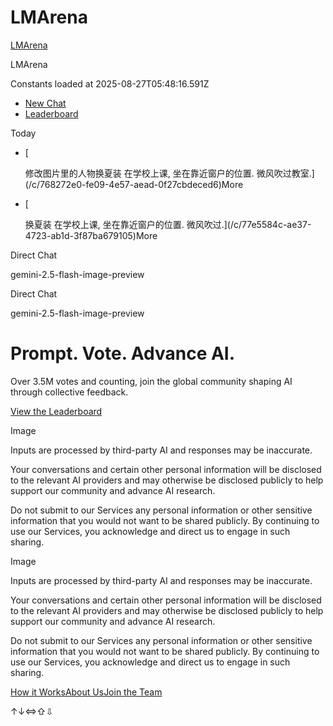 # LMArena
[LMArena](https://lmarena.ai/?chat-modality=image&mode=direct) 

 LMArena

Constants loaded at 2025-08-27T05:48:16.591Z

*   [New Chat](/?mode=direct&chat-modality=image)
*   [Leaderboard](/leaderboard)

Today

*   [
    
    修改图片里的人物换夏装 在学校上课, 坐在靠近窗户的位置. 微风吹过教室.](/c/768272e0-fe09-4e57-aead-0f27cbdeced6)More
*   [
    
    换夏装 在学校上课, 坐在靠近窗户的位置. 微风吹过.](/c/77e5584c-ae37-4723-ab1d-3f87ba679105)More

Direct Chat

[](/)

gemini-2.5-flash-image-preview

Direct Chat

gemini-2.5-flash-image-preview

Prompt. Vote. Advance AI.
=========================

Over 3.5M votes and counting, join the global community shaping AI through collective feedback.

[View the Leaderboard](/leaderboard)

Image

Inputs are processed by third-party AI and responses may be inaccurate.

Your conversations and certain other personal information will be disclosed to the relevant AI providers and may otherwise be disclosed publicly to help support our community and advance AI research.

Do not submit to our Services any personal information or other sensitive information that you would not want to be shared publicly. By continuing to use our Services, you acknowledge and direct us to engage in such sharing.

Image

Inputs are processed by third-party AI and responses may be inaccurate.

Your conversations and certain other personal information will be disclosed to the relevant AI providers and may otherwise be disclosed publicly to help support our community and advance AI research.

Do not submit to our Services any personal information or other sensitive information that you would not want to be shared publicly. By continuing to use our Services, you acknowledge and direct us to engage in such sharing.

[How it Works](/how-it-works)[About Us](/about)[Join the Team](https://jobs.ashbyhq.com/lmarena)

↑↓⇔⇧⇩